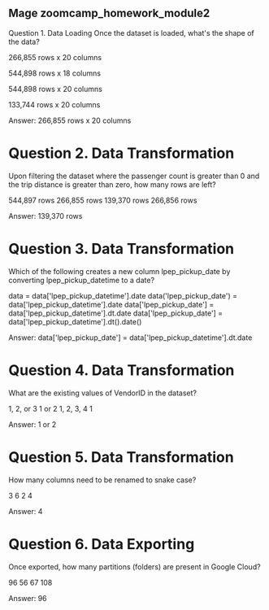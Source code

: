 ## Mage zoomcamp_homework_module2


Question 1. Data Loading
Once the dataset is loaded, what's the shape of the data?

266,855 rows x 20 columns

544,898 rows x 18 columns

544,898 rows x 20 columns

133,744 rows x 20 columns

Answer: 266,855 rows x 20 columns

# Question 2. Data Transformation
Upon filtering the dataset where the passenger count is greater than 0 and the trip distance is greater than zero, how many rows are left?

544,897 rows
266,855 rows
139,370 rows
266,856 rows

Answer: 139,370 rows

# Question 3. Data Transformation
Which of the following creates a new column lpep_pickup_date by converting lpep_pickup_datetime to a date?

data = data['lpep_pickup_datetime'].date
data('lpep_pickup_date') = data['lpep_pickup_datetime'].date
data['lpep_pickup_date'] = data['lpep_pickup_datetime'].dt.date
data['lpep_pickup_date'] = data['lpep_pickup_datetime'].dt().date()

Answer: data['lpep_pickup_date'] = data['lpep_pickup_datetime'].dt.date


# Question 4. Data Transformation
What are the existing values of VendorID in the dataset?

1, 2, or 3
1 or 2
1, 2, 3, 4
1

Answer: 1 or 2

# Question 5. Data Transformation
How many columns need to be renamed to snake case?

3
6
2
4

Answer: 4

# Question 6. Data Exporting
Once exported, how many partitions (folders) are present in Google Cloud?

96
56
67
108

Answer: 96
